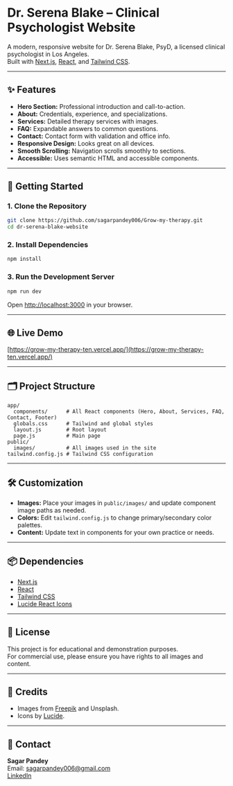 # Dr. Serena Blake – Clinical Psychologist Website

A modern, responsive website for Dr. Serena Blake, PsyD, a licensed clinical psychologist in Los Angeles.  
Built with [Next.js](https://nextjs.org/), [React](https://react.dev/), and [Tailwind CSS](https://tailwindcss.com/).

---

## ✨ Features

- **Hero Section:** Professional introduction and call-to-action.
- **About:** Credentials, experience, and specializations.
- **Services:** Detailed therapy services with images.
- **FAQ:** Expandable answers to common questions.
- **Contact:** Contact form with validation and office info.
- **Responsive Design:** Looks great on all devices.
- **Smooth Scrolling:** Navigation scrolls smoothly to sections.
- **Accessible:** Uses semantic HTML and accessible components.

---

## 🚀 Getting Started

### 1. Clone the Repository

```bash
git clone https://github.com/sagarpandey006/Grow-my-therapy.git
cd dr-serena-blake-website
```

### 2. Install Dependencies

```bash
npm install
```

### 3. Run the Development Server

```bash
npm run dev
```

Open [http://localhost:3000](http://localhost:3000) in your browser.

---

## 🌐 Live Demo

[https://grow-my-therapy-ten.vercel.app/](https://grow-my-therapy-ten.vercel.app/)

---

## 🗂️ Project Structure

```
app/
  components/      # All React components (Hero, About, Services, FAQ, Contact, Footer)
  globals.css      # Tailwind and global styles
  layout.js        # Root layout
  page.js          # Main page
public/
  images/          # All images used in the site
tailwind.config.js # Tailwind CSS configuration
```

---

## 🛠️ Customization

- **Images:** Place your images in `public/images/` and update component image paths as needed.
- **Colors:** Edit `tailwind.config.js` to change primary/secondary color palettes.
- **Content:** Update text in components for your own practice or needs.

---

## 📦 Dependencies

- [Next.js](https://nextjs.org/)
- [React](https://react.dev/)
- [Tailwind CSS](https://tailwindcss.com/)
- [Lucide React Icons](https://lucide.dev/icons/)

---

## 📝 License

This project is for educational and demonstration purposes.  
For commercial use, please ensure you have rights to all images and content.

---

## 🙏 Credits

- Images from [Freepik](https://www.freepik.com/) and Unsplash.
- Icons by [Lucide](https://lucide.dev/).

---

## 📧 Contact

**Sagar Pandey**  
Email: [sagarpandey006@gmail.com](mailto:sagarpandey006@gmail.com)  
[LinkedIn](https://www.linkedin.com/in/sagarpandey006)
